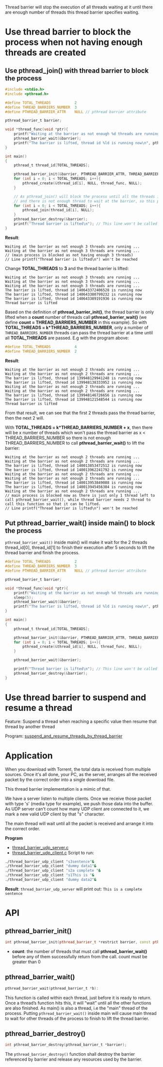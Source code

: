 Thread barrier will stop the execution of all threads waiting at it until there are enough number of threads this thread barrier specifies waiting.
# Use thread barrier to block the process when not having enough threads are created
## Use pthread_join() with thread barrier to block the process
```c
#include <stdio.h>
#include <pthread.h>

#define TOTAL_THREADS           2
#define THREAD_BARRIERS_NUMBER  3
#define PTHREAD_BARRIER_ATTR    NULL // pthread barrier attribute

pthread_barrier_t barrier;

void *thread_func(void *ptr){
    printf("Waiting at the barrier as not enough %d threads are running ...\n", THREAD_BARRIERS_NUMBER);
    pthread_barrier_wait(&barrier);
    printf("The barrier is lifted, thread id %ld is running now\n", pthread_self());
}

int main()
{  
	pthread_t thread_id[TOTAL_THREADS];

    pthread_barrier_init(&barrier, PTHREAD_BARRIER_ATTR, THREAD_BARRIERS_NUMBER);
    for (int i = 0; i < TOTAL_THREADS; i++){
        pthread_create(&thread_id[i], NULL, thread_func, NULL);
    }

    // As pthread_join() will block the process until all the threads it specifed are finished, 
    // and there is not enough thread to wait at the barrier, so this process is blocked
    for (int i = 0; i < TOTAL_THREADS; i++){
        pthread_join(thread_id[i], NULL);
    }
    pthread_barrier_destroy(&barrier);
    printf("Thread barrier is lifted\n"); // This line won't be called as TOTAL_THREADS < THREAD_BARRIERS_NUMBER
}
```
**Result**:
```
Waiting at the barrier as not enough 3 threads are running ...
Waiting at the barrier as not enough 3 threads are running ...
// (main process is blocked as not having enough 3 threads)
// Line printf("Thread barrier is lifted\n") won't be reached
```
Change **TOTAL_THREADS** to **3** and the thread barrier is lifted:
```
Waiting at the barrier as not enough 3 threads are running ...
Waiting at the barrier as not enough 3 threads are running ...
Waiting at the barrier as not enough 3 threads are running ...
The barrier is lifted, thread id 140643372406528 is running now
The barrier is lifted, thread id 140643380799232 is running now
The barrier is lifted, thread id 140643389191936 is running now
Thread barrier is lifted
```
Based on the definition of **pthread_barrier_init()**, the thread barrier is only lifted when a **count** number of threads call **pthread_barrier_wait()** (we define **count = THREAD_BARRIERS_NUMBER** in this example). So with **TOTAL_THREADS = k*THREAD_BARRIERS_NUMBER**, only a number of ``THREAD_BARRIERS_NUMBER`` threads can pass the thread barrier at a time until all **TOTAL_THREADS** are passed. E.g with the program above:
```c
#define TOTAL_THREADS           4
#define THREAD_BARRIERS_NUMBER  2
```
**Result**:
```
Waiting at the barrier as not enough 2 threads are running ...
Waiting at the barrier as not enough 2 threads are running ...
The barrier is lifted, thread id 139948129941248 is running now
The barrier is lifted, thread id 139948138333952 is running now
Waiting at the barrier as not enough 2 threads are running ...
Waiting at the barrier as not enough 2 threads are running ...
The barrier is lifted, thread id 139948146726656 is running now
The barrier is lifted, thread id 139948121548544 is running now
Thread barrier is lifted
```
From that result, we can see that the first 2 threads pass the thread barrier, then the next 2 will.

With **TOTAL_THREADS = k*THREAD_BARRIERS_NUMBER + x**, then there will be x number of threads which won't pass the thread barrier as x < THREAD_BARRIERS_NUMBER so there is not enough THREAD_BARRIERS_NUMBER to call **pthread_barrier_wait()** to lift the barrier:

```
Waiting at the barrier as not enough 2 threads are running ...
Waiting at the barrier as not enough 2 threads are running ...
The barrier is lifted, thread id 140013853472512 is running now
The barrier is lifted, thread id 140013962241792 is running now
Waiting at the barrier as not enough 2 threads are running ...
Waiting at the barrier as not enough 2 threads are running ...
The barrier is lifted, thread id 140013953849088 is running now
The barrier is lifted, thread id 140013945456384 is running now
Waiting at the barrier as not enough 2 threads are running ...
// main process is blocked now as there is just only 1 thread left to call pthread_barrier_wait(), while thread barrier needs 2 thread to call this function so that it can be lifted.
// Line printf("Thread barrier is lifted\n") won't be reached
```
## Put pthread_barrier_wait() inside main() to block the process
``pthread_barrier_wait()`` inside main() will make it wait for the 2 threads thread_id[0], thread_id[1] to finish their execution after 5 seconds to lift the thread barrier and finish the process.
```c
#define TOTAL_THREADS           2
#define THREAD_BARRIERS_NUMBER  3
#define PTHREAD_BARRIER_ATTR    NULL // pthread barrier attribute

pthread_barrier_t barrier;

void *thread_func(void *ptr){
    printf("Waiting at the barrier as not enough %d threads are running ...\n", THREAD_BARRIERS_NUMBER);
	sleep(5);
    pthread_barrier_wait(&barrier);
    printf("The barrier is lifted, thread id %ld is running now\n", pthread_self());
}

int main()
{  
	pthread_t thread_id[TOTAL_THREADS];

    pthread_barrier_init(&barrier, PTHREAD_BARRIER_ATTR, THREAD_BARRIERS_NUMBER);
    for (int i = 0; i < TOTAL_THREADS; i++){
        pthread_create(&thread_id[i], NULL, thread_func, NULL);
    }

	pthread_barrier_wait(&barrier);

    printf("Thread barrier is lifted\n"); // This line won't be called as TOTAL_THREADS < THREAD_BARRIERS_NUMBER
	pthread_barrier_destroy(&barrier);
}
```
# Use thread barrier to suspend and resume a thread
Feature: Suspend a thread when reaching a specific value then resume that thread by another thread

Program: [suspend_and_resume_threads_by_thread_barrier](https://github.com/TranPhucVinh/C/blob/master/Physical%20layer/Thread/src/suspend_and_resume_threads_by_thread_barrier.c)

# Application

When you download with Torrent, the total data is received from multiple sources. Once it's all done, your PC, as the server, arranges all the received packet by the correct order into a single download file.

This thread barrier implementation is a mimic of that.

We have a server listen to multiple clients. Once we receive those packet with type 's' (media type for example), we push those data into the buffer. As UDP server can't count how many UDP client are connected to it, we mark a new valid UDP client by that "s" character.

The main thread will wait until all the packet is received and arrange it into the correct order.

**Program**
* [thread_barrier_udp_server.c](https://github.com/TranPhucVinh/C/blob/master/Physical%20layer/Thread/src/thread_barrier_udp_server.c)
* [thread_barrier_udp_client.c](https://github.com/TranPhucVinh/C/blob/master/Physical%20layer/Thread/src/thread_barrier_udp_client.c)
Script to run:

```sh
./thread_barrier_udp_client "s3sentence"&
./thread_barrier_udp_client "dummy data1"&
./thread_barrier_udp_client "s2a complete "&
./thread_barrier_udp_client "s1This is "&
./thread_barrier_udp_client "dummy data2"&
```
**Result**: ``thread_barrier_udp_server`` will print out: ``This is a complete sentence``
# API
## pthread_barrier_init()
```cpp
int pthread_barrier_init(pthread_barrier_t *restrict barrier, const pthread_barrierattr_t *restrict attr, unsigned count);
```
* **count**: the number of threads that must call **pthread_barrier_wait()** before any of them successfully return from the call. count must be greater than 0
## pthread_barrier_wait()
```c
pthread_barrier_wait(pthread_barrier_t *b):
```
This function is called within each thread, just before it is ready to return. Once a thread’s function hits this, it will “wait” until all the other functions are also finished. As main() is also a thread, i.e the "main" thread of the process. Putting ``pthread_barrier_wait()`` inside main will cause main thread to wait for other threads of the process to finish to lift the thread barrier.
## pthread_barrier_destroy()
```c
int pthread_barrier_destroy(pthread_barrier_t *barrier);
```
The ``pthread_barrier_destroy()`` function shall destroy the barrier referenced by barrier and release any resources used by the barrier.
